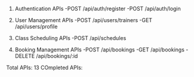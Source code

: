 1. Authentication APIs
   -POST /api/auth/register
   -POST /api/auth/login

2. User Management APIs
   -POST /api/users/trainers
   -GET /api/users/profile

3. Class Scheduling APIs
   -POST /api/schedules

4. Booking Management APIs
   -POST /api/bookings
   -GET /api/bookings
   -DELETE /api/bookings/:id

Total APIs: 13 COmpleted APIs:
